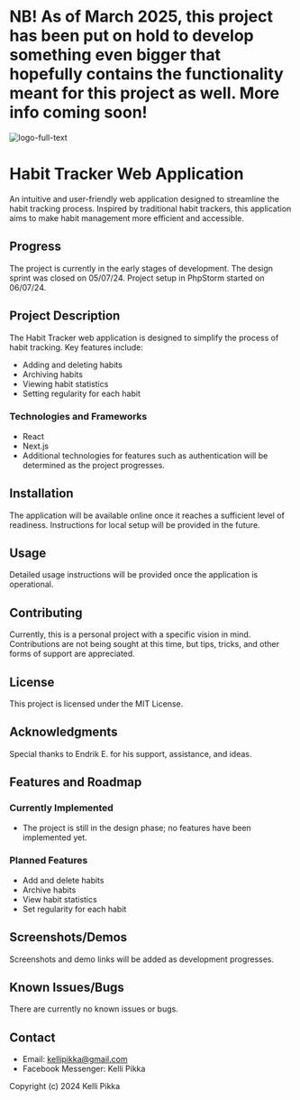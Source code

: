 # NB! As of March 2025, this project has been put on hold to develop something even bigger that hopefully contains the functionality meant for this project as well. More info coming soon!

![logo-full-text](https://github.com/kellipikka/HabitTracer/assets/148441396/00f80ecb-2385-4586-85c1-ce042a8188f6)

# Habit Tracker Web Application

An intuitive and user-friendly web application designed to streamline the habit tracking process. Inspired by traditional habit trackers, this application aims to make habit management more efficient and accessible.

## Progress

The project is currently in the early stages of development. The design sprint was closed on 05/07/24. Project setup in PhpStorm started on 06/07/24.

## Project Description

The Habit Tracker web application is designed to simplify the process of habit tracking. Key features include:

- Adding and deleting habits
- Archiving habits
- Viewing habit statistics
- Setting regularity for each habit

### Technologies and Frameworks

- React
- Next.js
- Additional technologies for features such as authentication will be determined as the project progresses.

## Installation

The application will be available online once it reaches a sufficient level of readiness. Instructions for local setup will be provided in the future.

## Usage

Detailed usage instructions will be provided once the application is operational.

## Contributing

Currently, this is a personal project with a specific vision in mind. Contributions are not being sought at this time, but tips, tricks, and other forms of support are appreciated.

## License

This project is licensed under the MIT License.

## Acknowledgments

Special thanks to Endrik E. for his support, assistance, and ideas.

## Features and Roadmap

### Currently Implemented

- The project is still in the design phase; no features have been implemented yet.

### Planned Features

- Add and delete habits
- Archive habits
- View habit statistics
- Set regularity for each habit

## Screenshots/Demos

Screenshots and demo links will be added as development progresses.

## Known Issues/Bugs

There are currently no known issues or bugs.

## Contact

- Email: kellipikka@gmail.com
- Facebook Messenger: Kelli Pikka

Copyright (c) 2024 Kelli Pikka
